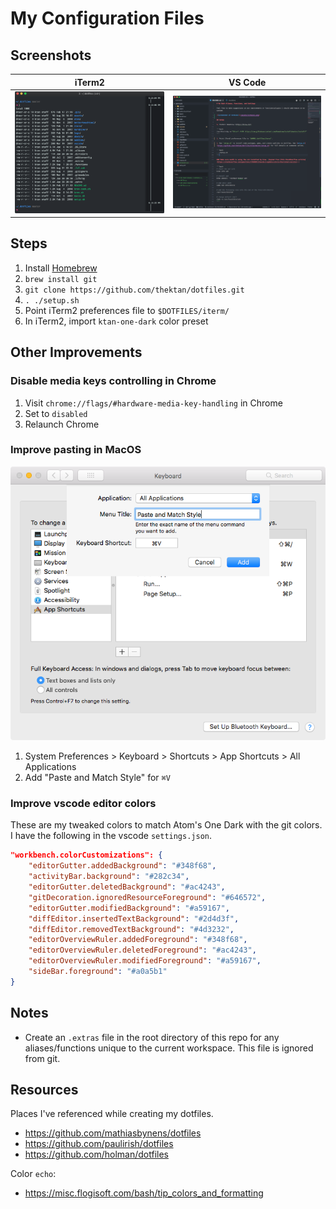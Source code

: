 # My Configuration Files

## Screenshots

| iTerm2                                                                     | VS Code                                                                 |
| -------------------------------------------------------------------------- | ----------------------------------------------------------------------- |
| <img src="./assets/terminal.png" alt="Screenshot of terminal" width="300"/> | <img src="./assets/vscode.png" alt="Screenshot of VS Code" width="300"/> |

## Steps

1. Install [Homebrew](https://brew.sh/)
1. `brew install git`
1. `git clone https://github.com/thektan/dotfiles.git`
1. `. ./setup.sh`
1. Point iTerm2 preferences file to `$DOTFILES/iterm/`
1. In iTerm2, import `ktan-one-dark` color preset

## Other Improvements

### Disable media keys controlling in Chrome

1. Visit `chrome://flags/#hardware-media-key-handling` in Chrome
1. Set to `disabled`
1. Relaunch Chrome

### Improve pasting in MacOS

![Paste and Match Style](/assets/paste-screenshot.png)

1. System Preferences > Keyboard > Shortcuts > App Shortcuts > All Applications
2. Add "Paste and Match Style" for `⌘V`

### Improve vscode editor colors

These are my tweaked colors to match Atom's One Dark with the git colors. I have the following in the vscode `settings.json`.

```json
"workbench.colorCustomizations": {
    "editorGutter.addedBackground": "#348f68",
    "activityBar.background": "#282c34",
    "editorGutter.deletedBackground": "#ac4243",
    "gitDecoration.ignoredResourceForeground": "#646572",
    "editorGutter.modifiedBackground": "#a59167",
    "diffEditor.insertedTextBackground": "#2d4d3f",
    "diffEditor.removedTextBackground": "#4d3232",
    "editorOverviewRuler.addedForeground": "#348f68",
    "editorOverviewRuler.deletedForeground": "#ac4243",
    "editorOverviewRuler.modifiedForeground": "#a59167",
    "sideBar.foreground": "#a0a5b1"
}
```

## Notes

-   Create an `.extras` file in the root directory of this repo for any aliases/functions unique to the current workspace. This file is ignored from git.

## Resources

Places I've referenced while creating my dotfiles.

-   https://github.com/mathiasbynens/dotfiles
-   https://github.com/paulirish/dotfiles
-   https://github.com/holman/dotfiles

Color `echo`:
-   https://misc.flogisoft.com/bash/tip_colors_and_formatting
